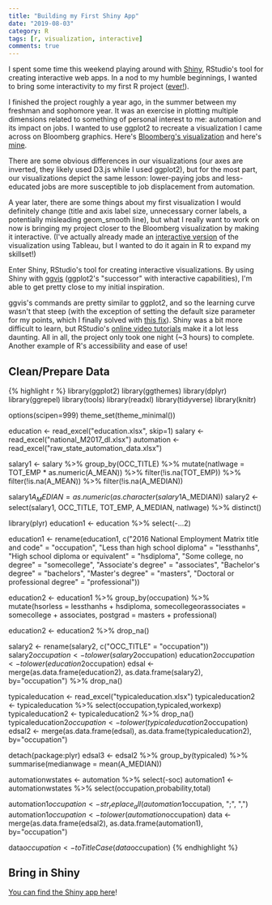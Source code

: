 ```yaml
---
title: "Building my First Shiny App"
date: "2019-08-03"
category: R
tags: [r, visualization, interactive]
comments: true
---
```




I spent some time this weekend playing around with [Shiny](https://shiny.rstudio.com), RStudio's tool for creating interactive web apps. In a nod to my humble beginnings, I wanted to bring some interactivity to my first R project ([ever!](https://connorrothschild.github.io/r/automation/)).

I finished the project roughly a year ago, in the summer between my freshman and sophomore year. It was an exercise in plotting multiple dimensions related to something of personal interest to me: automation and its impact on jobs. I wanted to use ggplot2 to recreate a visualization I came across on Bloomberg graphics. Here's [Bloomberg's visualization](https://www.bloomberg.com/graphics/2017-job-risk/) and here's [mine](https://connorrothschild.github.io/r/automation/).

There are some obvious differences in our visualizations (our axes are inverted, they likely used D3.js while I used ggplot2), but for the most part, our visualizations depict the same lesson: lower-paying jobs and less-educated jobs are more susceptible to job displacement from automation.

A year later, there are some things about my first visualization I would definitely change (title and axis label size, unnecessary corner labels, a potentially misleading geom_smooth line), but what I really want to work on now is bringing my project closer to the Bloomberg visualization by making it interactive. (I've actually already made an [interactive version](https://public.tableau.com/profile/connor.rothschild#!/vizhome/JobAutomationRiskintheUnitedStates/Final) of the visualization using Tableau, but I wanted to do it again in R to expand my skillset!)

Enter Shiny, RStudio's tool for creating interactive visualizations. By using Shiny with [ggvis](https://ggvis.rstudio.com) (ggplot2's "successor" with interactive capabilities), I'm able to get pretty close to my initial inspiration. 

ggvis's commands are pretty similar to ggplot2, and so the learning curve wasn't that steep (with the exception of setting the default size parameter for my points, which I finally solved with [this fix](https://stackoverflow.com/questions/43466172/chang-size-of-points-depending-on-one-column-with-ggvis)). Shiny was a bit more difficult to learn, but RStudio's [online video tutorials](https://shiny.rstudio.com/tutorial/) make it a lot less daunting. All in all, the project only took one night (~3 hours) to complete. Another example of R's accessibility and ease of use!

## Clean/Prepare Data


{% highlight r %}
library(ggplot2)
library(ggthemes)
library(dplyr)
library(ggrepel)
library(tools)
library(readxl)
library(tidyverse)
library(knitr)

options(scipen=999)
theme_set(theme_minimal())

education <- read_excel("education.xlsx", skip=1)
salary <- read_excel("national_M2017_dl.xlsx")
automation <- read_excel("raw_state_automation_data.xlsx")

salary1 <- salary %>% 
group_by(OCC_TITLE) %>% 
mutate(natlwage = TOT_EMP * as.numeric(A_MEAN)) %>%
filter(!is.na(TOT_EMP)) %>%
filter(!is.na(A_MEAN)) %>%
filter(!is.na(A_MEDIAN))

salary1$A_MEDIAN = as.numeric(as.character(salary1$A_MEDIAN))
salary2 <- select(salary1, OCC_TITLE, TOT_EMP, A_MEDIAN, natlwage) %>% 
distinct()

library(plyr)
education1 <- education %>% select(-...2)

education1 <- rename(education1, c("2016 National Employment Matrix title and code" = "occupation",
                                   "Less than high school diploma" = "lessthanhs", 
                                   "High school diploma or equivalent" = "hsdiploma",
                                   "Some college, no degree" = "somecollege",
                                   "Associate's degree" = "associates",
                                   "Bachelor's degree" = "bachelors",
                                   "Master's degree" = "masters",
                                   "Doctoral or professional degree" = "professional"))

education2 <- education1 %>% 
  group_by(occupation) %>%
  mutate(hsorless = lessthanhs + hsdiploma,
         somecollegeorassociates = somecollege + associates,
         postgrad = masters + professional)

education2 <- education2 %>% drop_na()

salary2 <- rename(salary2, c("OCC_TITLE" = "occupation"))
salary2$occupation <- tolower(salary2$occupation)
education2$occupation <- tolower(education2$occupation)
edsal <- merge(as.data.frame(education2), as.data.frame(salary2), by="occupation") %>% drop_na()

  typicaleducation <- read_excel("typicaleducation.xlsx")
  typicaleducation2 <- typicaleducation %>% select(occupation,typicaled,workexp)
  typicaleducation2 <- typicaleducation2 %>% drop_na()
  typicaleducation2$occupation <- tolower(typicaleducation2$occupation)
  edsal2 <- merge(as.data.frame(edsal), as.data.frame(typicaleducation2), by="occupation")

  detach(package:plyr)
  edsal3 <- edsal2 %>% 
  group_by(typicaled) %>% 
  summarise(medianwage = mean(A_MEDIAN))
  
  automationwstates <- automation %>% select(-soc)
  automation1 <- automationwstates %>% select(occupation,probability,total)

  automation1$occupation <- str_replace_all(automation1$occupation, ";", ",")
  automation1$occupation <- tolower(automation$occupation)
  data <- merge(as.data.frame(edsal2), as.data.frame(automation1), by="occupation")

  data$occupation <- toTitleCase(data$occupation)
{% endhighlight %}

## Bring in Shiny



[You can find the Shiny app here](https://connorrothschild.shinyapps.io/ggvis/)!
